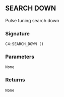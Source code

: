 ## SEARCH DOWN

Pulse tuning search down


###  Signature

`C4:SEARCH_DOWN ()`


### Parameters

`None`


### Returns

`None
`